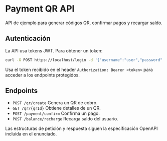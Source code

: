 # Payment QR API

API de ejemplo para generar códigos QR, confirmar pagos y recargar saldo.

## Autenticación

La API usa tokens JWT. Para obtener un token:

```bash
curl -X POST https://localhost/login -d '{"username":"user","password":"password"}' -H 'Content-Type: application/json'
```

Usa el token recibido en el header `Authorization: Bearer <token>` para acceder a los endpoints protegidos.

## Endpoints

- `POST /qr/create` Genera un QR de cobro.
- `GET /qr/{qrId}` Obtiene detalles de un QR.
- `POST /payment/confirm` Confirma un pago.
- `POST /balance/recharge` Recarga saldo del usuario.

Las estructuras de petición y respuesta siguen la especificación OpenAPI incluida en el enunciado.
